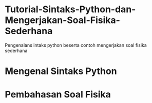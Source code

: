 # Tutorial-Sintaks-Python-dan-Mengerjakan-Soal-Fisika-Sederhana
Pengenalans intaks python beserta contoh mengerjakan soal fisika sederhana

# Mengenal Sintaks Python

# Pembahasan Soal Fisika
